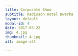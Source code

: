 ```yaml
---
title: Corporate Show
subtitle: Radisson Hotel Dwarka
layout: default
modal-id: 4
date: 2017-03-22
img: 4.jpg
thumbnail: 4.jpg
alt: image-alt

---
```

